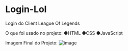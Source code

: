 # Login-Lol
Login do Client League Of Legends

O que foi usado no projeto:
●HTML
●CSS
●JavaScript

Imagem Final do Projeto:
![image](https://user-images.githubusercontent.com/98463307/221669972-5080d2d9-2531-4480-82ad-8bf98e570383.png)

